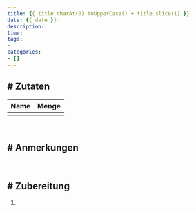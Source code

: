 ```yaml
---
title: {{ title.charAt(0).toUpperCase() + title.slice(1) }}
date: {{ date }}
description:
time:
tags:
- 
categories: 
- []
---
```


## # Zutaten
| Name | Menge |
| ----------- | ----------- |
|  |  |

<br>

## # Anmerkungen

<br>

## # Zubereitung
1. 


